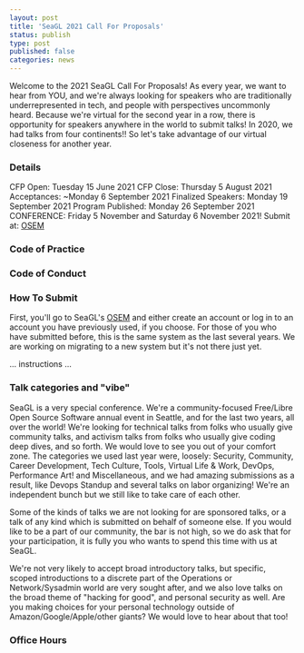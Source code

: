 ```yaml
---
layout: post
title: 'SeaGL 2021 Call For Proposals'
status: publish
type: post
published: false
categories: news
---
```


Welcome to the 2021 SeaGL Call For Proposals!  As every year, we want to hear from YOU, and we're always looking for speakers who are traditionally underrepresented in tech, and people with perspectives uncommonly heard.  Because we're virtual for the second year in a row, there is opportunity for speakers anywhere in the world to submit talks!  In 2020, we had talks from four continents!!  So let's take advantage of our virtual closeness for another year.

### Details
CFP Open: Tuesday 15 June 2021
CFP Close: Thursday 5 August 2021
Acceptances: ~Monday 6 September 2021
Finalized Speakers: Monday 19 September 2021
Program Published: Monday 26 September 2021
CONFERENCE: Friday 5 November and Saturday 6 November 2021!
Submit at: [OSEM](https://osem.seagl.org)

### Code of Practice

### Code of Conduct

### How To Submit
First, you'll go to SeaGL's [OSEM](https://osem.seagl.org) and either create an account or log in to an account you have previously used, if you choose.  For those of you who have submitted before, this is the same system as the last several years.  We are working on migrating to a new system but it's not there just yet.

 ... instructions ...

### Talk categories and "vibe"
SeaGL is a very special conference.  We're a community-focused Free/Libre Open Source Software annual event in Seattle, and for the last two years, all over the world!  We're looking for technical talks from folks who usually give community talks, and activism talks from folks who usually give coding deep dives, and so forth. We would love to see you out of your comfort zone.  The categories we used last year were, loosely: Security, Community, Career Development, Tech Culture, Tools, Virtual Life & Work, DevOps, Performance Art! and Miscellaneous, and we had amazing submissions as a result, like Devops Standup and several talks on labor organizing!  We're an independent bunch but we still like to take care of each other.

Some of the kinds of talks we are not looking for are sponsored talks, or a talk of any kind which is submitted on behalf of someone else.  If you would like to be a part of our community, the bar is not high, so we do ask that for your participation, it is fully you who wants to spend this time with us at SeaGL.

We're not very likely to accept broad introductory talks, but specific, scoped introductions to a discrete part of the Operations or Network/Sysadmin world are very sought after, and we also love talks on the broad theme of "hacking for good", and personal security as well.  Are you making choices for your personal technology outside of Amazon/Google/Apple/other giants?  We would love to hear about that too!

### Office Hours


